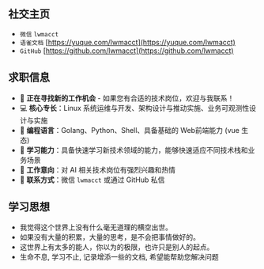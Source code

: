 ## 社交主页
- `微信` `lwmacct`
- `语雀文档` [https://yuque.com/lwmacct](https://yuque.com/lwmacct)
- `GitHub` [https://github.com/lwmacct](https://github.com/lwmacct)

## 求职信息
- 🚀 **正在寻找新的工作机会** - 如果您有合适的技术岗位，欢迎与我联系！
- 💻 **核心专长**：Linux 系统运维与开发、架构设计与推动实施、业务可观测性设计与实施
- 🔧 **编程语言**：Golang、Python、Shell、具备基础的 Web前端能力 (vue 生态)
- 🚀 **学习能力**：具备快速学习新技术领域的能力，能够快速适应不同技术栈和业务场景
- 🤖 **工作意向**：对 AI 相关技术岗位有强烈兴趣和热情
- 📧 **联系方式**：微信 `lwmacct` 或通过 GitHub 私信

## 学习思想
- 我觉得这个世界上没有什么毫无道理的横空出世。
- 如果没有大量的积累，大量的思考，是不会把事情做好的。
- 这世界上有太多的能人，你以为的极限，也许只是别人的起点。
- 生命不息, 学习不止, 记录增添一些的文档, 希望能帮助您解决问题
